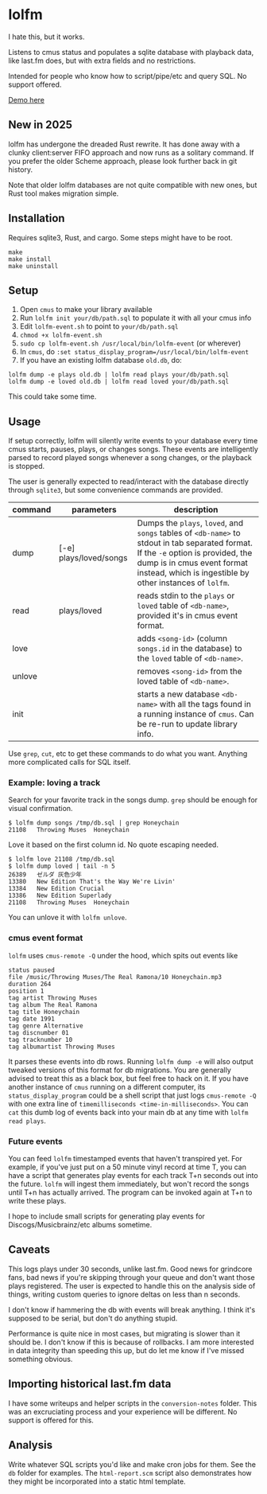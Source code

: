 # lolfm

I hate this, but it works.

Listens to cmus status and populates a sqlite database with playback data, like last.fm does, but with extra fields and no restrictions.

Intended for people who know how to script/pipe/etc and query SQL. No support offered.

[Demo here](http://dalrym.pl/lolfm.html)

## New in 2025

lolfm has undergone the dreaded Rust rewrite. It has done away with a clunky client:server FIFO approach and now runs as a solitary command. If you prefer the older Scheme approach, please look further back in git history.

Note that older lolfm databases are not quite compatible with new ones, but Rust tool makes migration simple.

## Installation

Requires sqlite3, Rust, and cargo. Some steps might have to be root.

```
make
make install
make uninstall
```

## Setup

1. Open `cmus` to make your library available
2. Run `lolfm init your/db/path.sql` to populate it with all your cmus info
3. Edit `lolfm-event.sh` to point to `your/db/path.sql`
4. `chmod +x lolfm-event.sh`
5. `sudo cp lolfm-event.sh /usr/local/bin/lolfm-event` (or wherever)
6. In `cmus`, do `:set status_display_program=/usr/local/bin/lolfm-event`
7. If you have an existing lolfm database `old.db`, do:

```
lolfm dump -e plays old.db | lolfm read plays your/db/path.sql
lolfm dump -e loved old.db | lolfm read loved your/db/path.sql
```

This could take some time.

## Usage

If setup correctly, lolfm will silently write events to your database every time cmus starts, pauses, plays, or changes songs. These events are intelligently parsed to record played songs whenever a song changes, or the playback is stopped.

The user is generally expected to read/interact with the database directly through `sqlite3`, but some convenience commands are provided.

| command | parameters | description |
|---------|------------|-------------|
| dump    | [-e] plays/loved/songs <db-name> | Dumps the `plays`, `loved`, and `songs` tables of `<db-name>` to stdout in tab separated format. If the `-e` option is provided, the dump is in cmus event format instead, which is ingestible by other instances of `lolfm`. |
| read    | plays/loved <db-name> | reads stdin to the `plays` or `loved` table of `<db-name>`, provided it's in cmus event format. |
| love    | <song-id> <db-name> | adds `<song-id>` (column `songs.id` in the database) to the `loved` table of `<db-name>`. |
| unlove  | <song-id> <db-name> | removes `<song-id>` from the loved table of `<db-name>`. |
| init    | <db-name>           | starts a new database `<db-name>` with all the tags found in a running instance of `cmus`. Can be re-run to update library info. |

Use `grep`, `cut`, etc to get these commands to do what you want. Anything more complicated calls for SQL itself.

### Example: loving a track

Search for your favorite track in the songs dump. `grep` should be enough for visual confirmation.

```
$ lolfm dump songs /tmp/db.sql | grep Honeychain
21108   Throwing Muses  Honeychain
```

Love it based on the first column id. No quote escaping needed.

```
$ lolfm love 21108 /tmp/db.sql
$ lolfm dump loved | tail -n 5
26389	ゼルダ	灰色少年
13380	New Edition	That's the Way We're Livin'
13384	New Edition	Crucial
13386	New Edition	Superlady
21108	Throwing Muses	Honeychain
```

You can unlove it with `lolfm unlove`.

### cmus event format

`lolfm` uses `cmus-remote -Q` under the hood, which spits out events like

```
status paused
file /music/Throwing Muses/The Real Ramona/10 Honeychain.mp3
duration 264
position 1
tag artist Throwing Muses
tag album The Real Ramona
tag title Honeychain
tag date 1991
tag genre Alternative
tag discnumber 01
tag tracknumber 10
tag albumartist Throwing Muses
```

It parses these events into db rows. Running `lolfm dump -e` will also output tweaked versions of this format for db migrations. You are generally advised to treat this as a black box, but feel free to hack on it. If you have another instance of `cmus` running on a different computer, its `status_display_program` could be a shell script that just logs `cmus-remote -Q` with one extra line of `timemilliseconds <time-in-milliseconds>`. You can `cat` this dumb log of events back into your main db at any time with `lolfm read plays`.

### Future events

You can feed `lolfm` timestamped events that haven't transpired yet. For example, if you've just put on a 50 minute vinyl record at time T, you can have a script that generates play events for each track T+n seconds out into the future. `lolfm` will ingest them immediately, but won't record the songs until T+n has actually arrived. The program can be invoked again at T+n to write these plays.

I hope to include small scripts for generating play events for Discogs/Musicbrainz/etc albums sometime.

## Caveats

This logs plays under 30 seconds, unlike last.fm. Good news for grindcore fans, bad news if you're skipping through your queue and don't want those plays registered. The user is expected to handle this on the analysis side of things, writing custom queries to ignore deltas on less than n seconds.

I don't know if hammering the db with events will break anything. I think it's supposed to be serial, but don't do anything stupid.

Performance is quite nice in most cases, but migrating is slower than it should be. I don't know if this is because of rollbacks. I am more interested in data integrity than speeding this up, but do let me know if I've missed something obvious.

## Importing historical last.fm data

I have some writeups and helper scripts in the `conversion-notes` folder. This was an excruciating process and your experience will be different. No support is offered for this.

## Analysis

Write whatever SQL scripts you'd like and make cron jobs for them. See the `db` folder for examples. The `html-report.scm` script also demonstrates how they might be incorporated into a static html template.
